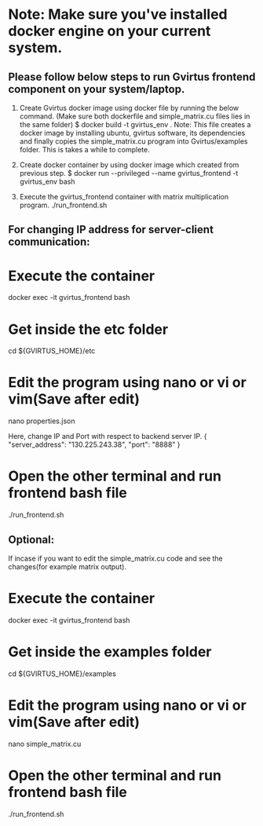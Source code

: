 # Note: Make sure you've installed docker engine on your current system.

## Please follow below steps to run Gvirtus frontend component on your system/laptop.
1. Create Gvirtus docker image using docker file by running the below command. (Make sure both dockerfile and simple_matrix.cu files lies in the same folder)
$ docker build -t gvirtus_env .
Note: This file creates a docker image by installing ubuntu, gvirtus software, its dependencies and finally copies the simple_matrix.cu program into Gvirtus/examples folder. This is takes a while to complete.

2. Create docker container by using docker image which created from previous step.
$ docker run --privileged --name gvirtus_frontend -t gvirtus_env bash

3. Execute the gvirtus_frontend container with matrix multiplication program.
./run_frontend.sh


## For changing IP address for server-client communication:

# Execute the container
docker exec -it gvirtus_frontend bash

# Get inside the etc folder
cd ${GVIRTUS_HOME}/etc

# Edit the program using nano or vi or vim(Save after edit)
nano properties.json

Here, change IP and Port with respect to backend server IP. 
    {
    "server_address": "130.225.243.38",
    "port": "8888"
    }

# Open the other terminal and run frontend bash file
./run_frontend.sh



## Optional:
If incase if you want to edit the simple_matrix.cu code and see the changes(for example matrix output).

# Execute the container
docker exec -it gvirtus_frontend bash

# Get inside the examples folder
cd ${GVIRTUS_HOME}/examples

# Edit the program using nano or vi or vim(Save after edit)
nano simple_matrix.cu

# Open the other terminal and run frontend bash file
./run_frontend.sh
